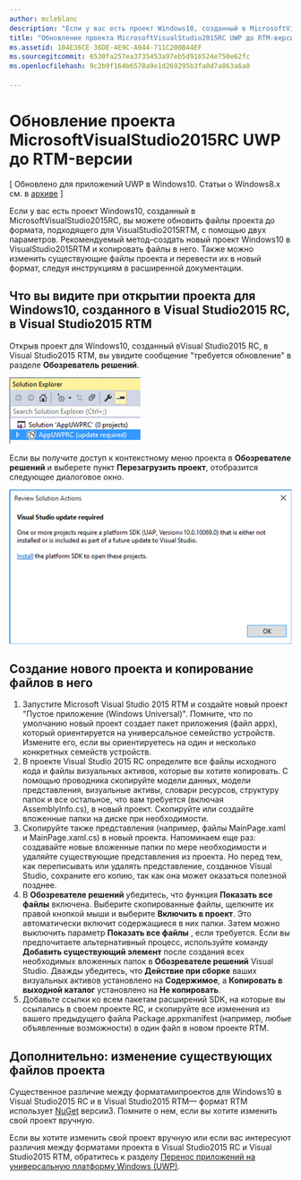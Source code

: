 ```yaml
---
author: mcleblanc
description: "Если у вас есть проект Windows10, созданный в MicrosoftVisualStudio2015RC, вы можете обновить файлы проекта до формата, подходящего для VisualStudio2015RTM, с помощью двух параметров."
title: "Обновление проекта MicrosoftVisualStudio2015RC UWP до RTM-версии"
ms.assetid: 104E36CE-36DE-4E9C-A944-711C200B44EF
ms.sourcegitcommit: 6530fa257ea3735453a97eb5d916524e750e62fc
ms.openlocfilehash: 9c2b9f164b6578a9e1d269295b3fa0d7a863a6a0

---
```


# Обновление проекта MicrosoftVisualStudio2015RC UWP до RTM-версии

\[ Обновлено для приложений UWP в Windows10. Статьи о Windows8.x см. в [архиве](http://go.microsoft.com/fwlink/p/?linkid=619132) \]

Если у вас есть проект Windows10, созданный в MicrosoftVisualStudio2015RC, вы можете обновить файлы проекта до формата, подходящего для VisualStudio2015RTM, с помощью двух параметров. Рекомендуемый метод–создать новый проект Windows10 в VisualStudio2015RTM и копировать файлы в него. Также можно изменить существующие файлы проекта и перевести их в новый формат, следуя инструкциям в расширенной документации.

## Что вы видите при открытии проекта для Windows10, созданного в Visual Studio2015 RC, в Visual Studio2015 RTM

Открыв проект для Windows10, созданный вVisual Studio2015 RC, в Visual Studio2015 RTM, вы увидите сообщение "требуется обновление" в разделе **Обозреватель решений**.

![требуется обновление](images/vsrc-to-rtm/solution-explorer.png)

Если вы получите доступ к контекстному меню проекта в **Обозревателе решений** и выберете пункт **Перезагрузить проект**, отобразится следующее диалоговое окно.

![требуется обновление visual studio](images/vsrc-to-rtm/reload-project.png)

## Создание нового проекта и копирование файлов в него

1.  Запустите Microsoft Visual Studio 2015 RTM и создайте новый проект "Пустое приложение (Windows Universal)". Помните, что по умолчанию новый проект создает пакет приложения (файл appx), который ориентируется на универсальное семейство устройств. Измените его, если вы ориентируетесь на один и несколько конкретных семейств устройств.
2.  В проекте Visual Studio 2015 RC определите все файлы исходного кода и файлы визуальных активов, которые вы хотите копировать. С помощью проводника скопируйте модели данных, модели представления, визуальные активы, словари ресурсов, структуру папок и все остальное, что вам требуется (включая AssemblyInfo.cs), в новый проект. Скопируйте или создайте вложенные папки на диске при необходимости.
3.  Скопируйте также представления (например, файлы MainPage.xaml и MainPage.xaml.cs) в новый проекта. Напоминаем еще раз: создавайте новые вложенные папки по мере необходимости и удаляйте существующие представления из проекта. Но перед тем, как переписывать или удалять представление, созданное Visual Studio, сохраните его копию, так как она может оказаться полезной позднее.
4.  В **Обозревателе решений** убедитесь, что функция **Показать все файлы** включена. Выберите скопированные файлы, щелкните их правой кнопкой мыши и выберите **Включить в проект**. Это автоматически включит содержащиеся в них папки. Затем можно выключить параметр **Показать все файлы** , если требуется. Если вы предпочитаете альтернативный процесс, используйте команду **Добавить существующий элемент** после создания всех необходимых вложенных папок в **Обозревателе решений** Visual Studio. Дважды убедитесь, что **Действие при сборке** ваших визуальных активов установлено на **Содержимое**, а **Копировать в выходной каталог** установлено на **Не копировать**.
5.  Добавьте ссылки ко всем пакетам расширений SDK, на которые вы ссылались в своем проекте RC, и скопируйте все изменения из вашего предыдущего файла Package.appxmanifest (например, любые объявленные возможности) в один файл в новом проекте RTM.

## Дополнительно: изменение существующих файлов проекта

Существенное различие между форматамипроектов для Windows10 в Visual Studio2015 RC и в Visual Studio2015 RTM— формат RTM использует [NuGet](http://docs.nuget.org/) версии3. Помните о нем, если вы хотите изменить свой проект вручную.

Если вы хотите изменить свой проект вручную или если вас интересуют различия между форматами проекта в Visual Studio2015 RC и Visual Studio2015 RTM, обратитесь к разделу [Перенос приложений на универсальную платформу Windows (UWP)](http://msdn.microsoft.com/library/mt148501.aspx).




<!--HONumber=Jun16_HO4-->


